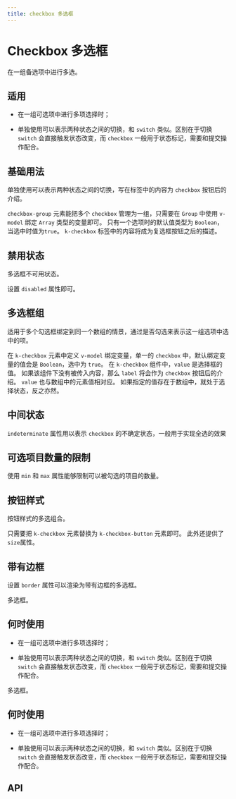 ```yaml
---
title: checkbox 多选框
---
```


# Checkbox 多选框

在一组备选项中进行多选。

## 适用

- 在一组可选项中进行多项选择时；

- 单独使用可以表示两种状态之间的切换，和 `switch` 类似。区别在于切换 `switch` 会直接触发状态改变，而 `checkbox` 一般用于状态标记，需要和提交操作配合。

## 基础用法

单独使用可以表示两种状态之间的切换，写在标签中的内容为 `checkbox` 按钮后的介绍。

`checkbox-group` 元素能把多个 `checkbox` 管理为一组，只需要在 `Group` 中使用 `v-model` 绑定 `Array` 类型的变量即可。 只有一个选项时的默认值类型为 `Boolean`，当选中时值为`true`。 `k-checkbox` 标签中的内容将成为复选框按钮之后的描述。

<preview path="./def.vue"></preview>

## 禁用状态

多选框不可用状态。

设置 `disabled` 属性即可。

<preview path="./disabled.vue"></preview>

## 多选框组

适用于多个勾选框绑定到同一个数组的情景，通过是否勾选来表示这一组选项中选中的项。

在 `k-checkbox` 元素中定义 `v-model` 绑定变量，单一的 `checkbox` 中，默认绑定变量的值会是 `Boolean`，选中为 `true`。 在 `k-checkbox` 组件中，`value` 是选择框的值。 如果该组件下没有被传入内容，那么 `label` 将会作为 `checkbox` 按钮后的介绍。 `value` 也与数组中的元素值相对应。 如果指定的值存在于数组中，就处于选择状态，反之亦然。

<preview path="./grouping.vue"></preview>

## 中间状态

`indeterminate` 属性用以表示 `checkbox` 的不确定状态，一般用于实现全选的效果

<preview path="./intermediate.vue"></preview>

## 可选项目数量的限制

使用 `min` 和 `max` 属性能够限制可以被勾选的项目的数量。

<preview path="./limitation.vue"></preview>

## 按钮样式

按钮样式的多选组合。

只需要把 `k-checkbox` 元素替换为 `k-checkbox-button` 元素即可。 此外还提供了`size`属性。

<preview path="./buttonStyle.vue"></preview>

## 带有边框

设置 `border` 属性可以渲染为带有边框的多选框。

<preview path="./withBorder.vue"></preview>

多选框。

## 何时使用

- 在一组可选项中进行多项选择时；

- 单独使用可以表示两种状态之间的切换，和 `switch` 类似。区别在于切换 `switch` 会直接触发状态改变，而 `checkbox` 一般用于状态标记，需要和提交操作配合。

<preview path="./def.vue"></preview>

多选框。

## 何时使用

- 在一组可选项中进行多项选择时；

- 单独使用可以表示两种状态之间的切换，和 `switch` 类似。区别在于切换 `switch` 会直接触发状态改变，而 `checkbox` 一般用于状态标记，需要和提交操作配合。

<preview path="./def.vue"></preview>

## API

<API src="./data.json" lang="zh"></API>
<API src="./data2.json" lang="zh"></API>
